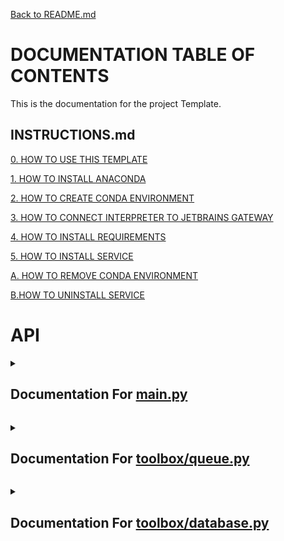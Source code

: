 [Back to README.md](/README.md)

# DOCUMENTATION TABLE OF CONTENTS #

This is the documentation for the project Template.

## INSTRUCTIONS.md ##

[0. HOW TO USE THIS TEMPLATE](/docs/INSTRUCTIONS.md#0.-how-to-use-this-template)

[1. HOW TO INSTALL ANACONDA](/docs/INSTRUCTIONS.md#1.-how-to-install-anaconda)

[2. HOW TO CREATE CONDA ENVIRONMENT](/docs/INSTRUCTIONS.md#2.-how-to-create-conda-environment)

[3. HOW TO CONNECT INTERPRETER TO JETBRAINS GATEWAY](/docs/INSTRUCTIONS.md#3.-how-to-connect-interpreter-to-jetbrains-gateway)

[4. HOW TO INSTALL REQUIREMENTS](/docs/INSTRUCTIONS.md#4.-how-to-install-requirements)

[5. HOW TO INSTALL SERVICE](/docs/INSTRUCTIONS.md#5.-how-to-install-service)

[A. HOW TO REMOVE CONDA ENVIRONMENT](/docs/INSTRUCTIONS.md#a.-how-to-remove-conda-environment)

[B.HOW TO UNINSTALL SERVICE](/docs/INSTRUCTIONS.md#b.how-to-uninstall-service)

# API #


<details>
<summary>

## Documentation For [main.py](/docs/MAIN.md)

</summary>


<details>
<summary>



### [class Test](/docs/MAIN.md#class-test) ###



</summary>

[class Test:](./../main.py#L4) 

Notes

```python
    This is a test class, it is used to test the documentation generator
```

Examples

```python
    test_contact = Test.Test_Contact("123-456-7890", 1234)
    test_object = Test("Bill", 20, test_contact)
    print(test_object)
```

References

```python
    No Links
```



</details>


<details>
<summary>



### [class Test.Test_Contact](/docs/MAIN.md#class-testtest_contact) ###



</summary>

[class Test_Contact:](./../main.py#L20) 

Notes

```python
        This is a test class, it is used to test the documentation generator
```

Examples

```python
        test_contact = Test.Test_Contact("123-456-7890", 1234)
        print(test_contact)
```

References

```python
        No Links
```



</details>


<details>
<summary>



### [function Test.Test_Contact.init](/docs/MAIN.md#function-testtest_contactinit) ###



</summary>

[def __init__(self, phone: str, address: int):](./../main.py#L36) 

Notes

```python
            This function is called when the object is created
```

Parameters

```python
            phone : str
                The phone number of the person to greet
            address : int
                The address of the person to greet
```

Returns

```python
            None
                This function does not return anything
```

Examples

```python
            address_object = Test.Test_Contact("123-456-7890", 1234)
```

References

```python
            No Links
```



</details>


<details>
<summary>



### [function Test.Test_Contact.str](/docs/MAIN.md#function-testtest_contactstr) ###



</summary>

[def __str__(self):](./../main.py#L63) 

Notes

```python
            This function is called when the object is printed
```

Parameters

```python
            None
```

Returns

```python
            str
                This function returns a string representation of the object
```

Examples

```python
            address_object = Test.Test_Contact("123-456-7890", 1234)
            print(address_object)
```

References

```python
            No Links
```



</details>


<details>
<summary>



### [function Test.init](/docs/MAIN.md#function-testinit) ###



</summary>

[def __init__(self, name: str, age: int, contact: Test_Contact):](./../main.py#L90) 

Notes

```python
        This function is called when the object is created
```

Parameters

```python
        name : str
            The name of the person to greet
        age : int
            The age of the person to greet
```

Returns

```python
        None
            This function does not return anything
```

Examples

```python
        test_object = Test("Bill", 20)
```

References

```python
        No Links
```



</details>


<details>
<summary>



### [function Test.str](/docs/MAIN.md#function-teststr) ###



</summary>

[def __str__(self):](./../main.py#L119) 

Notes

```python
        This function is called when the object is printed
```

Parameters

```python
        None
```

Returns

```python
        str
            This function returns a string representation of the object
```

Examples

```python
        test_object = Test("Bill", 20)
        print(test_object)
```

References

```python
        No Links
```



</details>


<details>
<summary>



### [function print_hi](/docs/MAIN.md#function-print_hi) ###



</summary>

[def print_hi(name: str) -> None:](./../main.py#L146) 

Notes

```python
        ello
```

Parameters

```python
        name : str
            The name of the person to greet
```

Returns

```python
        None
            This function does not return anything
```

Examples

```python
        print_hi('PyCharm')
```

References

```python
        https://www.jetbrains.com/help/pycharm/creating-and-running-your-first-python-project.html
```



</details>

<br></details>


<details>
<summary>

## Documentation For [toolbox/queue.py](/docs/TOOLBOX-QUEUE.md)

</summary>


<details>
<summary>



### [class Queue](/docs/TOOLBOX-QUEUE.md#class-queue) ###



</summary>

[class Queue:](./../toolbox/queue.py#L2) 

Notes

```python
    A queue is a data structure that follows the First In First Out (FIFO) principle.
    This means that the first item added to the queue will be the first item removed from the queue.
    A queue can be implemented using a list or a linked list.
```

Examples

```python
    queue = Queue([1, 2, 3, 4, 5], 10)

    a = queue.dequeue()
    print(a)
```

References

```python
    https://en.wikipedia.org/wiki/Queue_(abstract_data_type)
```



</details>


<details>
<summary>



### [function Queue.init](/docs/TOOLBOX-QUEUE.md#function-queueinit) ###



</summary>

[def __init__(self, queue_list: list = None, max_size: int = None):](./../toolbox/queue.py#L30) 

Notes

```python
        If the queue_list is not None, then the queue will be initialized with the list
        If the max_size is not None, then the queue will be initialized with the max_size
```

Returns

```python
        None
```

Examples

```python
        queue = Queue([1, 2, 3, 4, 5], 10)

        a = queue.dequeue()
        print(a)
```



</details>


<details>
<summary>



### [function Queue.enqueue](/docs/TOOLBOX-QUEUE.md#function-queueenqueue) ###



</summary>

[def enqueue(self, item):](./../toolbox/queue.py#L61) 

Notes

```python
        Adds the item to the end of the queue
```

Returns

```python
        None
```

Examples

```python
        queue = Queue(max_size=10)

        queue.enqueue(1)
        queue.enqueue(2)
        queue.enqueue(3)
        print(queue)
```



</details>


<details>
<summary>



### [function Queue.dequeue](/docs/TOOLBOX-QUEUE.md#function-queuedequeue) ###



</summary>

[def dequeue(self):](./../toolbox/queue.py#L90) 

Notes

```python
        Removes the first item from the queue
```

Returns

```python
        item: any
            The item that was removed from the queue
```

Examples

```python
        queue = Queue(max_size=10)

        queue.enqueue(1)
        queue.enqueue(2)
        queue.enqueue(3)

        a = queue.dequeue()
        print(a)
```



</details>


<details>
<summary>



### [function Queue.size](/docs/TOOLBOX-QUEUE.md#function-queuesize) ###



</summary>

[def size(self) -> int:](./../toolbox/queue.py#L118) 

Notes

```python
        Returns the size of the queue
```

Returns

```python
        size: int
            The size of the queue
```

Examples

```python
        queue = Queue(max_size=10)

        queue.enqueue(1)
        queue.enqueue(2)
        queue.enqueue(3)

        print(queue.size())
```



</details>


<details>
<summary>



### [function Queue.is_empty](/docs/TOOLBOX-QUEUE.md#function-queueis_empty) ###



</summary>

[def is_empty(self) -> bool:](./../toolbox/queue.py#L146) 

Notes

```python
        Returns True if the queue is empty, False otherwise
```

Returns

```python
        is_empty: bool
            True if the queue is empty, False otherwise
```

Examples

```python
        queue = Queue(max_size=10)

        queue.enqueue(1)
        queue.enqueue(2)

        print(queue.is_empty())
```



</details>


<details>
<summary>



### [function Queue.peek](/docs/TOOLBOX-QUEUE.md#function-queuepeek) ###



</summary>

[def peek(self):](./../toolbox/queue.py#L173) 

Notes

```python
        Returns the first item in the queue without removing it
```

Returns

```python
        item: any
            The first item in the queue
```

Examples

```python
        queue = Queue(max_size=10)

        queue.enqueue(1)
        queue.enqueue(2)
        queue.enqueue(3)

        a = queue.peek()
        print(a)
```



</details>


<details>
<summary>



### [function Queue.get_list](/docs/TOOLBOX-QUEUE.md#function-queueget_list) ###



</summary>

[def get_list(self):](./../toolbox/queue.py#L201) 

Notes

```python
        Returns the list of items in the queue
```

Returns

```python
        list: list
            The list of items in the queue
```

Examples

```python
        queue = Queue(max_size=10)

        queue.enqueue(1)
        queue.enqueue(2)
        queue.enqueue(3)

        a = queue.get_list()
        print(a)
```



</details>


<details>
<summary>



### [function Queue.len](/docs/TOOLBOX-QUEUE.md#function-queuelen) ###



</summary>

[def __len__(self):](./../toolbox/queue.py#L230) 

Notes

```python
        Returns the size of the queue
```

Returns

```python
        size: int
            The size of the queue
```

Examples

```python
        queue = Queue(max_size=10)

        queue.enqueue(1)
        queue.enqueue(2)

        print(len(queue))
```



</details>


<details>
<summary>



### [function Queue.copy](/docs/TOOLBOX-QUEUE.md#function-queuecopy) ###



</summary>

[def copy(self):](./../toolbox/queue.py#L256) 

Notes

```python
        Returns a copy of the queue
```

Returns

```python
        new_queue: Queue
            A copy of the queue
```

Examples

```python
        queue = Queue(max_size=10)

        queue.enqueue(1)
        queue.enqueue(2)
        queue.enqueue(3)

        new_queue = queue.copy()
        print(new_queue)
```



</details>


<details>
<summary>



### [function Queue.copy](/docs/TOOLBOX-QUEUE.md#function-queuecopy) ###



</summary>

[def __copy__(self):](./../toolbox/queue.py#L288) 

Notes

```python
        Returns a copy of the queue
```

Returns

```python
        new_queue: Queue
            A copy of the queue
```

Examples

```python
        queue = Queue(max_size=10)

        queue.enqueue(1)
        queue.enqueue(2)
        queue.enqueue(3)

        new_queue = queue.copy()
        print(new_queue)
```



</details>


<details>
<summary>



### [function Queue.eq](/docs/TOOLBOX-QUEUE.md#function-queueeq) ###



</summary>

[def __eq__(self, other):](./../toolbox/queue.py#L317) 

Notes

```python
        Returns True if the queues are equal, False otherwise
```

Returns

```python
        is_equal: bool
            True if the queues are equal, False otherwise
```

Examples

```python
        queue = Queue([1, 2, 3, 4, 5], max_size=10)
        other = Queue([1, 2, 3, 4, 5], max_size=10)

        print(queue == other)
```



</details>


<details>
<summary>



### [function Queue.ne](/docs/TOOLBOX-QUEUE.md#function-queuene) ###



</summary>

[def __ne__(self, other):](./../toolbox/queue.py#L348) 

Notes

```python
        Returns True if the queues are not equal, False otherwise
```

Returns

```python
        is_not_equal: bool
            True if the queues are not equal, False otherwise
```

Examples

```python
        queue = Queue([1, 2, 3, 4, 5], max_size=10)
        other = Queue([1, 2, 3, 4, 5], max_size=10)

        print(queue != other)
```



</details>


<details>
<summary>



### [function Queue.getitem](/docs/TOOLBOX-QUEUE.md#function-queuegetitem) ###



</summary>

[def __getitem__(self, index):](./../toolbox/queue.py#L373) 

Notes

```python
        Returns the item at the given index
```

Returns

```python
        item: any
            The item at the given index
```

Examples

```python
        queue = Queue([1, 2, 3, 4, 5], max_size=10)

        print(queue[2])
```



</details>


<details>
<summary>



### [function Queue.setitem](/docs/TOOLBOX-QUEUE.md#function-queuesetitem) ###



</summary>

[def __setitem__(self, index, value):](./../toolbox/queue.py#L397) 

Notes

```python
        Sets the item at the given index to the given value
```

Returns

```python
        None
```

Examples

```python
        queue = Queue([1, 2, 3, 4, 5], max_size=10)

        queue[2] = 10
        print(queue)
```



</details>


<details>
<summary>



### [function Queue.delitem](/docs/TOOLBOX-QUEUE.md#function-queuedelitem) ###



</summary>

[def __delitem__(self, index):](./../toolbox/queue.py#L423) 

Notes

```python
        Deletes the item at the given index
```

Returns

```python
        None
```

Examples

```python
        queue = Queue([1, 2, 3, 4, 5], max_size=10)

        del queue[2]
        print(queue)
```



</details>


<details>
<summary>



### [function Queue.iter](/docs/TOOLBOX-QUEUE.md#function-queueiter) ###



</summary>

[def __iter__(self):](./../toolbox/queue.py#L447) 

Notes

```python
        Returns an iterator for the queue
```

Returns

```python
        iter: iter
            An iterator for the queue
```

Examples

```python
        queue = Queue([1, 2, 3, 4, 5], max_size=10)

        for item in queue:
            print(item)
```



</details>


<details>
<summary>



### [function Queue.reversed](/docs/TOOLBOX-QUEUE.md#function-queuereversed) ###



</summary>

[def __reversed__(self):](./../toolbox/queue.py#L471) 

Notes

```python
        Returns an iterator for the queue in reverse order
```

Returns

```python
        reversed: iter
            An iterator for the queue in reverse order
```

Examples

```python
        queue = Queue([1, 2, 3, 4, 5], max_size=10)

        for item in reversed(queue):
            print(item)
```



</details>


<details>
<summary>



### [function Queue.contains](/docs/TOOLBOX-QUEUE.md#function-queuecontains) ###



</summary>

[def __contains__(self, item):](./../toolbox/queue.py#L495) 

Notes

```python
        Returns True if the item is in the queue, False otherwise
```

Returns

```python
        is_in: bool
            True if the item is in the queue, False otherwise
```

Examples

```python
        queue = Queue([1, 2, 3, 4, 5], max_size=10)

        print(1 in queue)
```



</details>


<details>
<summary>



### [function Queue.add](/docs/TOOLBOX-QUEUE.md#function-queueadd) ###



</summary>

[def __add__(self, other):](./../toolbox/queue.py#L519) 

Notes

```python
        Returns a new queue with the items from both queues
```

Returns

```python
        new_queue: Queue
            A new queue with the items from both queues
```

Examples

```python
        queue = Queue([1, 2, 3, 4, 5], max_size=10)
        other = Queue([6, 7, 8, 9, 10], max_size=10)

        new_queue = queue + other
        print(new_queue)
```



</details>


<details>
<summary>



### [function Queue.iadd](/docs/TOOLBOX-QUEUE.md#function-queueiadd) ###



</summary>

[def __iadd__(self, other):](./../toolbox/queue.py#L550) 

Notes

```python
        Returns this queue with the items from both queues
```

Returns

```python
        self: Queue
            This queue with the items from both queues
```

Examples

```python
        queue = Queue([1, 2, 3, 4, 5], max_size=10)
        other = Queue([6, 7, 8, 9, 10], max_size=10)

        queue += other
        print(queue)
```



</details>


<details>
<summary>



### [function Queue.mul](/docs/TOOLBOX-QUEUE.md#function-queuemul) ###



</summary>

[def __mul__(self, other):](./../toolbox/queue.py#L578) 

Notes

```python
        Returns a new queue with the items from this queue repeated the given number of times
```

Returns

```python
        new_queue: Queue
            A new queue with the items from this queue repeated the given number of times
```

Examples

```python
        queue = Queue([1, 2, 3, 4, 5], max_size=10)

        new_queue = queue * 3
        print(new_queue)
```



</details>


<details>
<summary>



### [function Queue.imul](/docs/TOOLBOX-QUEUE.md#function-queueimul) ###



</summary>

[def __imul__(self, other):](./../toolbox/queue.py#L607) 

Notes

```python
        Returns this queue with the items from this queue repeated the given number of times
```

Returns

```python
        self: Queue
            This queue with the items from this queue repeated the given number of times
```

Examples

```python
        queue = Queue([1, 2, 3, 4, 5], max_size=10)

        queue *= 3
        print(queue)
```



</details>


<details>
<summary>



### [function Queue.str](/docs/TOOLBOX-QUEUE.md#function-queuestr) ###



</summary>

[def __str__(self):](./../toolbox/queue.py#L636) 

Notes

```python
        Returns a string representation of the queue
```

Returns

```python
        string: str
            A string representation of the queue
```

Examples

```python
        queue = Queue([1, 2, 3, 4, 5], max_size=10)

        print(queue)
```



</details>

<br></details>


<details>
<summary>

## Documentation For [toolbox/database.py](/docs/TOOLBOX-DATABASE.md)

</summary>


<details>
<summary>



### [function slugify](/docs/TOOLBOX-DATABASE.md#function-slugify) ###



</summary>

[def slugify(value, allow_unicode=False):](./../toolbox/database.py#L7) 

Notes

```python
    This function is used to slugify strings, which basically means to remove all special characters and replace them with dashes.
    This is useful for creating file names from strings.
```

Parameters

```python
    value : str
        The string to be slugified
    allow_unicode : bool
        Whether or not to allow unicode characters
```

Returns

```python
    str
        The slugified string
```

Examples

```python
    a = slugify('Hello World')
```

References

```python
    https://github.com/django/django/blob/master/django/utils/text.py
```



</details>


<details>
<summary>



### [function get](/docs/TOOLBOX-DATABASE.md#function-get) ###



</summary>

[def get(name: str) -> object:](./../toolbox/database.py#L43) 

Notes

```python
    This function is used to load objects from the database folder
```

Parameters

```python
    name : str
        The name of the file to be loaded
```

Returns

```python
    object or None
        The object loaded from the file, could be anything
```

Examples

```python
    spreadsheet_data = get('spreadsheet_people')
```

References

```python
    No Links
```



</details>


<details>
<summary>



### [function save](/docs/TOOLBOX-DATABASE.md#function-save) ###



</summary>

[def save(name: str, data: any) -> None:](./../toolbox/database.py#L74) 

Notes

```python
    This function is used to save objects to the database folder
```

Parameters

```python
    name : str
        The name of the file to be saved
    data : any
        The data to be saved
```

Returns

```python
    None
        This function does not return anything
```

Examples

```python
    spreadsheet_data = {"People": ["Bill", "Kent", "Steve"], "Ages": [20, 30, 40]}

    save('spreadsheet_people', spreadsheet_data)
```

References

```python
    No Links
```



</details>


<details>
<summary>



### [function delete_database](/docs/TOOLBOX-DATABASE.md#function-delete_database) ###



</summary>

[def delete_database(name: str) -> object:](./../toolbox/database.py#L109) 

Notes

```python
    This function is used to delete objects from the database folder
```

Parameters

```python
    name : str
        The name of the file to be deleted
```

Returns

```python
    object or None
        The object loaded from the file, could be anything
```

Examples

```python
    spreadsheet_data = {"People": ["Bill", "Kent", "Steve"], "Ages": [20, 30, 40]}

    save('spreadsheet_people', spreadsheet_data)

    delete_database('spreadsheet_people')
```

References

```python
    No Links
```



</details>


<details>
<summary>



### [function save_key](/docs/TOOLBOX-DATABASE.md#function-save_key) ###



</summary>

[def save_key(platform: str, key: str, override: bool = False) -> None:](./../toolbox/database.py#L147) 

Notes

```python
    This function is used to save keys in a secure location
```

Parameters

```python
    platform: str
        The name of the platform to be saved (e.g. 'google')
    key: str
        The key to be saved (e.g. '<google_api_key>')
    override: bool
        Whether or not to override the key if it already exists
```

Returns

```python
    None
        This function does not return anything
```

Examples

```python
    save_key('google', '<google_api_key>')
```

References

```python
    https://www.nylas.com/blog/making-use-of-environment-variables-in-python/
```



</details>


<details>
<summary>



### [function load_key](/docs/TOOLBOX-DATABASE.md#function-load_key) ###



</summary>

[def load_key(platform: str) -> str:](./../toolbox/database.py#L194) 

Notes

```python
        This function is used to load keys from a secure location
```

Parameters

```python
        platform: str
            The key to be loaded (e.g. '<google_api_key>')
```

Returns

```python
        str or None
            This function returns the key if it exists, otherwise it returns None
```

Examples

```python
        key = load_key('google')
```

References

```python
        https://www.nylas.com/blog/making-use-of-environment-variables-in-python/
```



</details>

<br></details>

